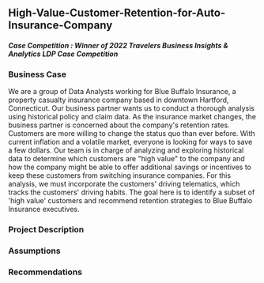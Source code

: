 ## High-Value-Customer-Retention-for-Auto-Insurance-Company

#### _Case Competition : Winner of 2022 Travelers Business Insights & Analytics LDP Case Competition_


### **Business Case**

We are a group of Data Analysts working for Blue Buffalo Insurance, a property casualty insurance company 
based in downtown Hartford, Connecticut. Our business partner wants us to conduct a thorough analysis using 
historical policy and claim data. As the insurance market changes, the business partner is concerned about the 
company's retention rates. Customers are more willing to change the status quo than ever before. With current 
inflation and a volatile market, everyone is looking for ways to save a few dollars. Our team is in charge of 
analyzing and exploring historical data to determine which customers are "high value" to the company and 
how the company might be able to offer additional savings or incentives to keep these customers from 
switching insurance companies. For this analysis, we must incorporate the customers' driving telematics, which 
tracks the customers' driving habits. The goal here is to identify a subset of 'high value' customers and 
recommend retention strategies to Blue Buffalo Insurance executives.


### **Project Description**

### **Assumptions**

### **Recommendations**
